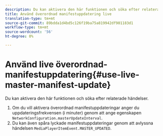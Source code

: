 ```yaml
---
description: Du kan aktivera den här funktionen och söka efter relaterade händelser.
title: Använd överordnad manifestuppdatering live
translation-type: tm+mt
source-git-commit: 89bdda1d4bd5c126f19ba75a819942df901183d1
workflow-type: tm+mt
source-wordcount: '56'
ht-degree: 0%

---
```



# Använd live överordnad-manifestuppdatering{#use-live-master-manifest-update}

Du kan aktivera den här funktionen och söka efter relaterade händelser.

1. Om du vill aktivera överordnad manifestuppdateringar anger du uppdateringsfrekvensen (i minuter) genom att ange egenskapen `NetworkConfiguration.masterUpdateInterval`.
1. Du kan även spåra lyckade manifestuppdateringar genom att avlyssna händelsen `MediaPlayerItemEvent.MASTER_UPDATED`.

